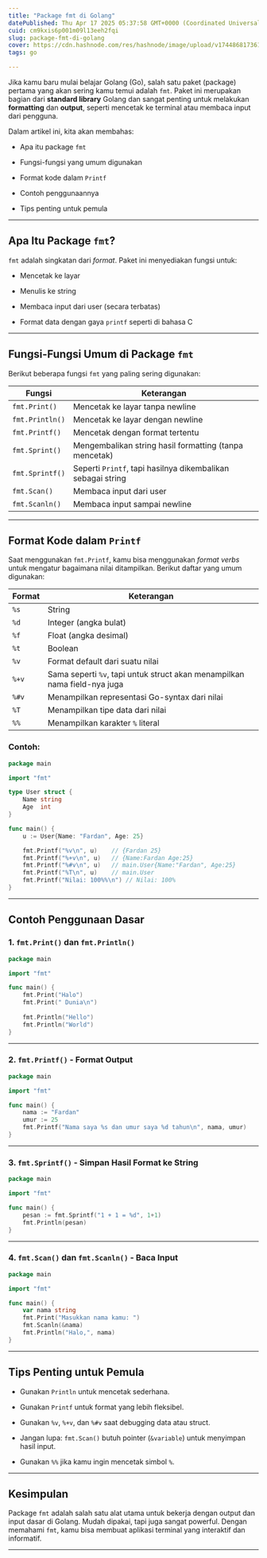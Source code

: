 ```yaml
---
title: "Package fmt di Golang"
datePublished: Thu Apr 17 2025 05:37:58 GMT+0000 (Coordinated Universal Time)
cuid: cm9kxis6p001m09l13eeh2fqi
slug: package-fmt-di-golang
cover: https://cdn.hashnode.com/res/hashnode/image/upload/v1744868173618/f621ffc0-43b5-42fe-98e2-932629d85781.png
tags: go

---
```


Jika kamu baru mulai belajar Golang (Go), salah satu paket (package) pertama yang akan sering kamu temui adalah `fmt`. Paket ini merupakan bagian dari **standard library** Golang dan sangat penting untuk melakukan **formatting** dan **output**, seperti mencetak ke terminal atau membaca input dari pengguna.

Dalam artikel ini, kita akan membahas:

* Apa itu package `fmt`
    
* Fungsi-fungsi yang umum digunakan
    
* Format kode dalam `Printf`
    
* Contoh penggunaannya
    
* Tips penting untuk pemula
    

---

## Apa Itu Package `fmt`?

`fmt` adalah singkatan dari *format*. Paket ini menyediakan fungsi untuk:

* Mencetak ke layar
    
* Menulis ke string
    
* Membaca input dari user (secara terbatas)
    
* Format data dengan gaya `printf` seperti di bahasa C
    

---

## Fungsi-Fungsi Umum di Package `fmt`

Berikut beberapa fungsi `fmt` yang paling sering digunakan:

| Fungsi | Keterangan |
| --- | --- |
| `fmt.Print()` | Mencetak ke layar tanpa newline |
| `fmt.Println()` | Mencetak ke layar dengan newline |
| `fmt.Printf()` | Mencetak dengan format tertentu |
| `fmt.Sprint()` | Mengembalikan string hasil formatting (tanpa mencetak) |
| `fmt.Sprintf()` | Seperti `Printf`, tapi hasilnya dikembalikan sebagai string |
| `fmt.Scan()` | Membaca input dari user |
| `fmt.Scanln()` | Membaca input sampai newline |

---

## Format Kode dalam `Printf`

Saat menggunakan `fmt.Printf`, kamu bisa menggunakan *format verbs* untuk mengatur bagaimana nilai ditampilkan. Berikut daftar yang umum digunakan:

| Format | Keterangan |
| --- | --- |
| `%s` | String |
| `%d` | Integer (angka bulat) |
| `%f` | Float (angka desimal) |
| `%t` | Boolean |
| `%v` | Format default dari suatu nilai |
| `%+v` | Sama seperti `%v`, tapi untuk struct akan menampilkan nama field-nya juga |
| `%#v` | Menampilkan representasi Go-syntax dari nilai |
| `%T` | Menampilkan tipe data dari nilai |
| `%%` | Menampilkan karakter `%` literal |

### Contoh:

```go
package main

import "fmt"

type User struct {
    Name string
    Age  int
}

func main() {
    u := User{Name: "Fardan", Age: 25}

    fmt.Printf("%v\n", u)    // {Fardan 25}
    fmt.Printf("%+v\n", u)   // {Name:Fardan Age:25}
    fmt.Printf("%#v\n", u)   // main.User{Name:"Fardan", Age:25}
    fmt.Printf("%T\n", u)    // main.User
    fmt.Printf("Nilai: 100%%\n") // Nilai: 100%
}
```

---

## Contoh Penggunaan Dasar

### 1\. `fmt.Print()` dan `fmt.Println()`

```go
package main

import "fmt"

func main() {
    fmt.Print("Halo")
    fmt.Print(" Dunia\n")
    
    fmt.Println("Hello")
    fmt.Println("World")
}
```

---

### 2\. `fmt.Printf()` - Format Output

```go
package main

import "fmt"

func main() {
    nama := "Fardan"
    umur := 25
    fmt.Printf("Nama saya %s dan umur saya %d tahun\n", nama, umur)
}
```

---

### 3\. `fmt.Sprintf()` - Simpan Hasil Format ke String

```go
package main

import "fmt"

func main() {
    pesan := fmt.Sprintf("1 + 1 = %d", 1+1)
    fmt.Println(pesan)
}
```

---

### 4\. `fmt.Scan()` dan `fmt.Scanln()` - Baca Input

```go
package main

import "fmt"

func main() {
    var nama string
    fmt.Print("Masukkan nama kamu: ")
    fmt.Scanln(&nama)
    fmt.Println("Halo,", nama)
}
```

---

## Tips Penting untuk Pemula

* Gunakan `Println` untuk mencetak sederhana.
    
* Gunakan `Printf` untuk format yang lebih fleksibel.
    
* Gunakan `%v`, `%+v`, dan `%#v` saat debugging data atau struct.
    
* Jangan lupa: `fmt.Scan()` butuh pointer (`&variable`) untuk menyimpan hasil input.
    
* Gunakan `%%` jika kamu ingin mencetak simbol `%`.
    

---

## Kesimpulan

Package `fmt` adalah salah satu alat utama untuk bekerja dengan output dan input dasar di Golang. Mudah dipakai, tapi juga sangat powerful. Dengan memahami `fmt`, kamu bisa membuat aplikasi terminal yang interaktif dan informatif.

---